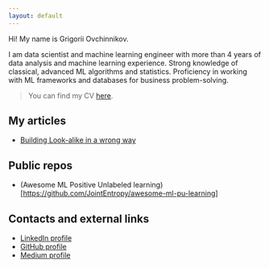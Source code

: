 ```yaml
---
layout: default
---
```


Hi! My name is Grigorii Ovchinnikov.

I am data scientist and machine learning engineer with more than 4 years of data analysis and machine learning experience. Strong knowledge of classical, advanced ML algorithms and statistics. Proficiency in working with ML frameworks and databases for business problem-solving.

> You can find my CV [here](./another-page.html).







## My articles

* [Building Look-alike in a wrong way](https://medium.com/@ogowm/building-look-alike-in-a-wrong-way-4e9128195ada)

## Public repos
* (Awesome ML Positive Unlabeled learning)[https://github.com/JointEntropy/awesome-ml-pu-learning]


## Contacts and external links

* [LinkedIn profile](https://www.linkedin.com/in/grigoriy-o-a679501b5/)
* [GitHub profile](https://github.com/)
* [Medium profile](https://medium.com/@ogowm)
